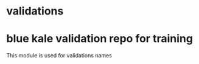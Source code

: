 # validations
blue kale validation repo for training
=============

This module is used for validations names
